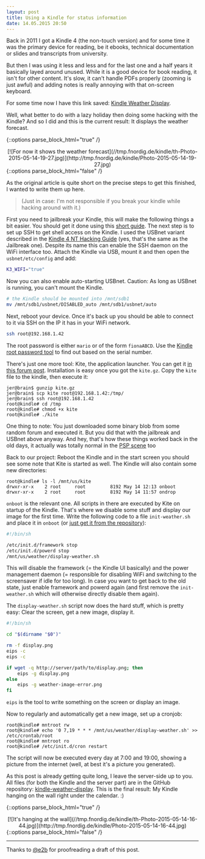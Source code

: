 ```yaml
---
layout: post
title: Using a Kindle for status information
date: 14.05.2015 20:50
---
```


Back in 2011 I got a Kindle 4 (the non-touch version) and for some time it was
the primary device for reading, be it ebooks, technical documentation or slides
and transcripts from university.

But then I was using it less and less and for the last one and a half years it basically layed around unused.
While it is a good device for book reading, it isn't for other content.
It's slow, it can't handle PDFs properly (zooming is just awful) and adding notes is really annoying with that on-screen keyboard.

For some time now I have this link saved: [Kindle Weather Display][weather-display].

Well, what better to do with a lazy holiday then doing some hacking with the Kindle? And so I did and this is the current result: It displays the weather forecast.

{::options parse_block_html="true" /}
<div style="text-align:center">
[![For now it shows the weather forecast](//tmp.fnordig.de/kindle/th-Photo-2015-05-14-19-27.jpg)](http://tmp.fnordig.de/kindle/Photo-2015-05-14-19-27.jpg)
</div>
{::options parse_block_html="false" /}


As the original article is quite short on the precise steps to get this finished, I wanted to write them up here.

> (Just in case: I'm not responsible if you break your kindle while hacking around with it.)

First you need to jailbreak your Kindle, this will make the following things a bit easier. You should get it done using this [short guide](http://wiki.mobileread.com/wiki/Kindle4NTHacking#Jailbreak).
The next step is to set up SSH to get shell access on the Kindle.
I used the USBnet variant described in the [Kindle 4 NT Hacking Guide](http://wiki.mobileread.com/wiki/Kindle4NTHacking#SSH) (yes, that's the same as the Jailbreak one).
Despite its name this can enable the SSH daemon on the WiFi interface too.
Attach the Kindle via USB, mount it and then open the `usbnet/etc/config` and add:

~~~bash
K3_WIFI="true"
~~~

Now you can also enable auto-starting USBnet. Caution: As long as USBnet is running, you can't mount the Kindle.


~~~bash
# the Kindle should be mounted into /mnt/sdb1
mv /mnt/sdb1/usbnet/DISABLED_auto /mnt/sdb1/usbnet/auto
~~~

Next, reboot your device. Once it's back up you should be able to connect to it via SSH on the IP it has in your WiFi network.

~~~bash
ssh root@192.168.1.42
~~~

The root password is either `mario` or of the form `fionaABCD`. Use the [Kindle root password tool][kindle-password] to find out based on the serial number.

There's just one more tool: Kite, the application launcher.
You can get it [in this forum post][kite]. Installation is easy once you got the `kite.gz`.
Copy the `kite` file to the kindle, then execute it:

~~~
jer@brain$ gunzip kite.gz
jer@brain$ scp kite root@192.168.1.42:/tmp/
jer@brain$ ssh root@192.168.1.42
root@kindle# cd /tmp
root@kindle# chmod +x kite
root@kindle# ./kite
~~~

One thing to note: You just downloaded some binary blob from some random forum and executed it.
But you did that with the jailbreak and USBnet above anyway.
And hey, that's how these things worked back in the old days, it actually was totally normal in the [PSP scene](http://fnordig.de/2014/12/03/a-story-of-hacking-or-rust-on-the-psp/) too

Back to our project: Reboot the Kindle and in the start screen you should see some note that Kite is started as well.
The Kindle will also contain some new directories:

~~~
root@kindle# ls -l /mnt/us/kite
drwxr-xr-x    2 root     root         8192 May 14 12:13 onboot
drwxr-xr-x    2 root     root         8192 May 14 11:57 ondrop
~~~

`onboot` is the relevant one. All scripts in there are executed by Kite on startup of the Kindle.
That's where we disable some stuff and display our image for the first time.
Write the following code to a file `init-weather.sh` and place it in `onboot` (or [just get it from the repository](https://github.com/badboy/kindle-weather-display/blob/master/kindle/init-weather.sh)):

~~~bash
#!/bin/sh

/etc/init.d/framework stop
/etc/init.d/powerd stop
/mnt/us/weather/display-weather.sh
~~~

This will disable the framework (= the Kindle UI basically) and the power management daemon (= responsible for disabling WiFi and switching to the screensaver if idle for too long).
In case you want to get back to the old state, just enable framework and powerd again (and first remove the `init-weather.sh` which will otherwise directly disable them again).

The `display-weather.sh` script now does the hard stuff, which is pretty easy: Clear the screen, get a new image, display it.

~~~bash
#!/bin/sh

cd "$(dirname "$0")"

rm -f display.png
eips -c
eips -c

if wget -q http://server/path/to/display.png; then
    eips -g display.png
else
    eips -g weather-image-error.png
fi
~~~

`eips` is the tool to write something on the screen or display an image.

Now to regularly and automatically get a new image, set up a cronjob:

~~~
root@kindle# mntroot rw
root@kindle# echo '0 7,19 * * * /mnt/us/weather/display-weather.sh' >> /etc/crontab/root
root@kindle# mntroot ro
root@kindle# /etc/init.d/cron restart
~~~

The script will now be executed every day at 7:00 and 19:00, showing a picture from the internet (well, at best it's a picture you generated).

As this post is already getting quite long, I leave the server-side up to you.
All files (for both the Kindle and the server part) are in the GitHub repository: [kindle-weather-display][repo].
This is the final result: My Kindle hanging on the wall right under the calendar. :)

{::options parse_block_html="true" /}
<div style="text-align:center">
[![It's hanging at the wall](//tmp.fnordig.de/kindle/th-Photo-2015-05-14-16-44.jpg)](http://tmp.fnordig.de/kindle/Photo-2015-05-14-16-44.jpg)
</div>
{::options parse_block_html="false" /}

[weather-display]: http://mpetroff.net/2012/09/kindle-weather-display/
[kite]: http://www.mobileread.com/forums/showthread.php?t=168270
[repo]: https://github.com/badboy/kindle-weather-display
[kindle-password]: https://www.sven.de/kindle/

---

Thanks to [@e2b](https://twitter.com/e2b) for proofreading a draft of this post.

